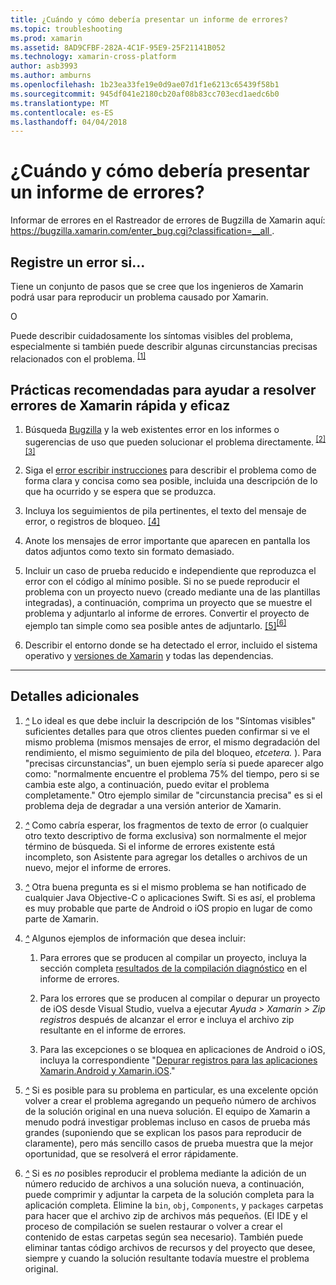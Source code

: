 ```yaml
---
title: ¿Cuándo y cómo debería presentar un informe de errores?
ms.topic: troubleshooting
ms.prod: xamarin
ms.assetid: 8AD9CFBF-282A-4C1F-95E9-25F21141B052
ms.technology: xamarin-cross-platform
author: asb3993
ms.author: amburns
ms.openlocfilehash: 1b23ea33fe19e0d9ae07d1f1e6213c65439f58b1
ms.sourcegitcommit: 945df041e2180cb20af08b83cc703ecd1aedc6b0
ms.translationtype: MT
ms.contentlocale: es-ES
ms.lasthandoff: 04/04/2018
---
```

# <a name="when-and-how-should-i-file-a-bug-report"></a>¿Cuándo y cómo debería presentar un informe de errores?


Informar de errores en el Rastreador de errores de Bugzilla de Xamarin aquí: [ https://bugzilla.xamarin.com/enter_bug.cgi?classification=__all ](https://bugzilla.xamarin.com/enter_bug.cgi?classification=__all).

## <a name="file-a-bug-if"></a>Registre un error si...


Tiene un conjunto de pasos que se cree que los ingenieros de Xamarin podrá usar para reproducir un problema causado por Xamarin.

O

Puede describir cuidadosamente los síntomas visibles del problema, especialmente si también puede describir algunas circunstancias precisas relacionados con el problema. <sup> [[1]](#note-1)</sup>


## <a name="best-practices-to-help-xamarin-address-bugs-quickly-and-efficiently"></a>Prácticas recomendadas para ayudar a resolver errores de Xamarin rápida y eficaz


1. <a name="ref-1" />Búsqueda [Bugzilla](https://bugzilla.xamarin.com/query.cgi?format=specific&amp;bug_status=__all__) y la web existentes error en los informes o sugerencias de uso que pueden solucionar el problema directamente.<sup> [[2]](#note-2)</sup><sup>[[3]](#note-3)</sup>

1. <a name="ref-2" />Siga el [error escribir instrucciones](https://bugzilla.xamarin.com/page.cgi?id=bug-writing.html) para describir el problema como de forma clara y concisa como sea posible, incluida una descripción de lo que ha ocurrido y se espera que se produzca.

1. <a name="ref-3" />Incluya los seguimientos de pila pertinentes, el texto del mensaje de error, o registros de bloqueo. <sup>[[4]](#note-4)</sup>

1. <a name="ref-4" />Anote los mensajes de error importante que aparecen en pantalla los datos adjuntos como texto sin formato demasiado.

1. <a name="ref-5" />Incluir un caso de prueba reducido e independiente que reproduzca el error con el código al mínimo posible.  Si no se puede reproducir el problema con un proyecto nuevo (creado mediante una de las plantillas integradas), a continuación, comprima un proyecto que se muestre el problema y adjuntarlo al informe de errores.  Convertir el proyecto de ejemplo tan simple como sea posible antes de adjuntarlo. <sup> [[5]](#note-5)</sup><sup>[[6]](#note-6)</sup>

1. <a name="ref-6" />Describir el entorno donde se ha detectado el error, incluido el sistema operativo y [versiones de Xamarin](~/cross-platform/troubleshooting/questions/version-logs.md) y todas las dependencias.

---

## <a name="additional-details"></a>Detalles adicionales

1. <a name="note-1" />[*^*](#ref-1) Lo ideal es que debe incluir la descripción de los "Síntomas visibles" suficientes detalles para que otros clientes pueden confirmar si ve el mismo problema (mismos mensajes de error, el mismo degradación del rendimiento, el mismo seguimiento de pila del bloqueo, _etcetera._ ). Para "precisas circunstancias", un buen ejemplo sería si puede aparecer algo como: "normalmente encuentre el problema 75% del tiempo, pero si se cambia este algo, a continuación, puedo evitar el problema completamente." Otro ejemplo similar de "circunstancia precisa" es si el problema deja de degradar a una versión anterior de Xamarin.

1. <a name="note-2" />[*^*](#ref-2) Como cabría esperar, los fragmentos de texto de error (o cualquier otro texto descriptivo de forma exclusiva) son normalmente el mejor término de búsqueda. Si el informe de errores existente está incompleto, son Asistente para agregar los detalles o archivos de un nuevo, mejor el informe de errores.

1. <a name="note-3" />[*^*](#ref-3) Otra buena pregunta es si el mismo problema se han notificado de cualquier Java Objective-C o aplicaciones Swift. Si es así, el problema es muy probable que parte de Android o iOS propio en lugar de como parte de Xamarin.

1. <a name="note-4" />[*^*](#ref-4) Algunos ejemplos de información que desea incluir:

    1. Para errores que se producen al compilar un proyecto, incluya la sección completa [resultados de la compilación diagnóstico](~/android/troubleshooting/troubleshooting.md#Diagnostic_MSBuild_Output) en el informe de errores.
    
    1. Para los errores que se producen al compilar o depurar un proyecto de iOS desde Visual Studio, vuelva a ejecutar _Ayuda > Xamarin > Zip registros_ después de alcanzar el error e incluya el archivo zip resultante en el informe de errores.
    
    1. Para las excepciones o se bloquea en aplicaciones de Android o iOS, incluya la correspondiente "[Depurar registros para las aplicaciones Xamarin.Android y Xamarin.iOS](~/cross-platform/troubleshooting/questions/version-logs.md#debug-logs-for-xamarin-apps)."

1. <a name="note-5" />[*^*](#ref-5) Si es posible para su problema en particular, es una excelente opción volver a crear el problema agregando un pequeño número de archivos de la solución original en una nueva solución. El equipo de Xamarin a menudo podrá investigar problemas incluso en casos de prueba más grandes (suponiendo que se explican los pasos para reproducir de claramente), pero más sencillo casos de prueba muestra que la mejor oportunidad, que se resolverá el error rápidamente.


1. <a name="note-6" />[*^*](#ref-6) Si es _no_ posibles reproducir el problema mediante la adición de un número reducido de archivos a una solución nueva, a continuación, puede comprimir y adjuntar la carpeta de la solución completa para la aplicación completa. Elimine la `bin`, `obj`, `Components`, y `packages` carpetas para hacer que el archivo zip de archivos más pequeños. (El IDE y el proceso de compilación se suelen restaurar o volver a crear el contenido de estas carpetas según sea necesario). También puede eliminar tantas código archivos de recursos y del proyecto que desee, siempre y cuando la solución resultante todavía muestre el problema original.

